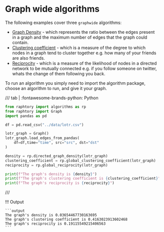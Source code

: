 # Graph wide algorithms

The following examples cover three `graphwide` algorithms:

* [Graph Density](https://en.wikipedia.org/wiki/Dense_graph) - which represents the ratio between the edges present in a graph and the maximum number of edges that the graph could contain.
* [Clustering coefficient](https://en.wikipedia.org/wiki/Clustering_coefficient) - which is a measure of the degree to which nodes in a graph tend to cluster together e.g. how many of your friends are also friends.
* [Reciprocity](https://en.wikipedia.org/wiki/Reciprocity_(network_science)) - which is a measure of the likelihood of nodes in a directed network to be mutually connected e.g. if you follow someone on twitter, whats the change of them following you back.

To run an algorithm you simply need to import the algorithm package, choose an algorithm to run, and give it your graph.

/// tab | :fontawesome-brands-python: Python
```python
from raphtory import algorithms as rp
from raphtory import Graph
import pandas as pd

df = pd.read_csv("../data/lotr.csv")

lotr_graph = Graph()
lotr_graph.load_edges_from_pandas(
    df=df,time="time", src="src", dst="dst"
)

density = rp.directed_graph_density(lotr_graph)
clustering_coefficient = rp.global_clustering_coefficient(lotr_graph)
reciprocity = rp.global_reciprocity(lotr_graph)

print(f"The graph's density is {density}")
print(f"The graph's clustering coefficient is {clustering_coefficient}")
print(f"The graph's reciprocity is {reciprocity}")
```
///

!!! Output

    ```output
    The graph's density is 0.03654467730163695
    The graph's clustering coefficient is 0.4163023913602468
    The graph's reciprocity is 0.19115549215406563
    ```
